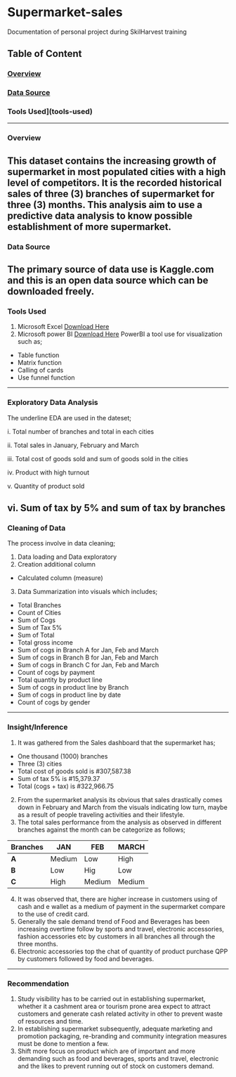 # Supermarket-sales
Documentation of personal project during SkilHarvest training
## Table of Content
### [Overview](overview)
### [Data Source](data-source)
### Tools Used](tools-used)
---
### Overview
This dataset contains the increasing growth of supermarket in most populated cities with a high level of competitors. It is the recorded historical sales of three (3) branches of supermarket for three (3) months. This analysis aim to use a predictive data analysis to know possible establishment of more supermarket.
---
### Data Source
The primary source of data use is Kaggle.com and this is an open data source which can be downloaded freely.
---
### Tools Used
1. Microsoft Excel [Download Here](https://www.microsoft.com/en-us/microsoft-365/excel)
2. Microsoft power BI [Download Here](https://www.microsoft.com/en-us/download/details.aspx?id=58494)
PowerBI a tool use for visualization such as;
-  Table function
-  Matrix function
-  Calling of cards
-  Use funnel function
---
### Exploratory Data Analysis
The underline EDA are used in the dateset;

i. Total number of branches and total in each cities

ii. Total sales in January, February and March

iii. Total cost of goods sold and sum of goods sold in the cities

iv. Product with high turnout

v. Quantity of product sold

vi. Sum of tax by 5% and sum of tax by branches 
---
### Cleaning of Data 
The process involve in data cleaning;
1. Data loading and Data exploratory
2. Creation additional column
 - Calculated column (measure)
3. Data Summarization into visuals which includes;
 - Total Branches 
 -  Count of Cities
 - Sum of Cogs
 - Sum of Tax 5%
 - Sum of Total
 - Total gross income
 - Sum of cogs in Branch A for Jan, Feb and March
 - Sum of cogs in Branch B for Jan, Feb and March
 - Sum of cogs in Branch C for Jan, Feb and March
 - Count of cogs by payment
 - Total quantity by product line
 - Sum of cogs in product line by Branch
 - Sum of cogs in product line by date 
 - Count of cogs by gender
---
### Insight/Inference
1. It was gathered from the Sales dashboard that the supermarket has;
 - One thousand (1000) branches 
 - Three (3) cities
 - Total cost of goods sold is #307,587.38
 - Sum of tax 5% is #15,379.37
 - Total (cogs + tax) is #322,966.75
2. From the supermarket analysis its obvious that sales drastically comes down in February and March from the visuals indicating low turn, maybe as a result of people traveling activities and their lifestyle. 
3. The total sales performance from the analysis as observed in different branches against the month can be categorize as follows;

|**Branches**| **JAN**| **FEB**| **MARCH**|
|------------| -------| -------| ---------|
| **A**      |  Medium|  Low   |  High    |
| **B**      |     Low|  Hig   |  Low     |
| **C**         | High| Medium| Medium|
4. It was observed that, there are higher increase in customers using of cash and e wallet as a medium of payment in the supermarket compare to the use of credit card.
5. Generally the sale demand trend of Food and Beverages has been increasing overtime follow by sports and travel, electronic accessories, fashion accessories etc by customers in all branches all through the three months. 
6. Electronic accessories top the chat of quantity of product purchase QPP by customers followed by food and beverages.
---
### Recommendation 
1. Study visibility has to be carried out in establishing supermarket, whether it a cashment area or tourism prone area expect to attract customers and generate cash related activity in other to prevent waste of resources and time.
2. In establishing supermarket subsequently, adequate marketing and promotion packaging, re-branding and community integration measures must be done to mention a few.
3. Shift more focus on product which are of important and more demanding such as food and beverages, sports and travel, electronic and the likes to prevent running out of stock on customers demand.
